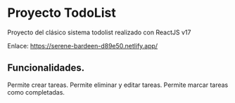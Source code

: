 # Proyecto TodoList

Proyecto del clásico sistema todolist realizado con ReactJS v17

Enlace: https://serene-bardeen-d89e50.netlify.app/

## Funcionalidades.
Permite crear tareas.
Permite eliminar y editar tareas.
Permite marcar tareas como completadas.

